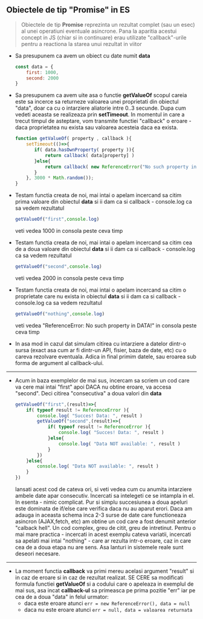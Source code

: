 ## Obiectele de tip "Promise" in ES

> Obiectele de tip **Promise** reprezinta un rezultat complet (sau un esec) al unei operatiuni eventuale asincrone.
> Pana la aparitia acestui concept in JS (chiar si in continuare) erau utilizate "callback"-urile pentru a reactiona la starea unui rezultat in viitor

* Sa presupunem ca avem un obiect cu date numit **data**
  ```javascript
  const data = {
      first: 1000,
      second: 2000
  }
  ```
* Sa presupunem ca avem uite asa o functie **getValueOf** scopul careia este sa incerce sa returneze valoarea unei proprietati din obiectul "data", doar ca cu o intarziere aliatorie intre 0..3 secunde. Dupa cum vedeti aceasta se realizeaza prin **setTimeout**. In momentul in care a trecut timpul de asteptare, vom transmite functiei "callback" o eroare - daca proprietatea nu exista sau valoarea acesteia daca ea exista. 

    ```javascript
    function getValueOf( property , callback ){
        setTimeout(()=>{
           if( data.hasOwnProperty( property )){
               return callback( data[property] )
           }else{
               return callback( new ReferenceError("No such property in DATA!") )
           }
        }, 3000 * Math.random());
    }
    ```
* Testam functia creata de noi, mai intai o apelam incercand sa citim prima valoare din obiectul **data** si ii dam ca si callback - console.log ca sa vedem rezultatul
  ```javascript
  getValueOf("first",console.log)
  ```
  veti vedea 1000 in consola peste ceva timp

* Testam functia creata de noi, mai intai o apelam incercand sa citim cea de a doua valoare din obiectul **data** si ii dam ca si callback - console.log ca sa vedem rezultatul
  ```javascript
  getValueOf("second",console.log)
  ```
  veti vedea 2000 in consola peste ceva timp

* Testam functia creata de noi, mai intai o apelam incercand sa citim o proprietate care nu exista in obiectul **data** si ii dam ca si callback - console.log ca sa vedem rezultatul
  ```javascript
  getValueOf("nothing",console.log)
  ```
  veti vedea "ReferenceError: No such property in DATA!" in consola peste ceva timp

* In asa mod in cazul dat simulam citirea cu intarziere a datelor dintr-o sursa (exact asa cum ar fi dintr-un API, fisier, baza de date, etc) cu o careva rezolvare eventuala. Adica in final primim datele, sau eroarea sub forma de argument al callback-ului.

---

* Acum in baza exemplelor de mai sus, incercam sa scriem un cod care va cere mai intai "first" apoi DACA nu obtine eroare, va accesa "second". Deci citirea "consecutiva" a doua valori din **data**
    ```javascript
    getValueOf("first",(result)=>{
        if( typeof result != ReferenceError ){
            console.log( "Succes! Data: ", result )
            getValueOf("second",(result)=>{
                if( typeof result != ReferenceError ){
                    console.log( "Succes! Data: ", result )
                }else{
                    console.log( "Data NOT available: ", result )
                }
            })
        }else{
            console.log( "Data NOT available: ", result )
        }
    })
    ```
    lansati acest cod de cateva ori, si veti vedea cum cu anumita intarziere ambele date apar consecutiv. Incercati sa intelegeti ce se intampla in el. In esenta - nimic complicat. Pur si simplu succesiunea a doua apeluri este dominata de if/else care verifica daca nu au aparut erori. Daca am adauga in aceasta schema inca 2-3 surse de date care functioneaza asincron (AJAX,fetch, etc) am obtine un cod care a fost denumit anterior "calback hell". Un cod complex, greu de citit, greu de intretinut. 
    Pentru o mai mare practica - incercati in acest exemplu cateva variatii, incercati sa apelati mai intai "nothing" - care ar rezulta intr-o eroare, caz in care cea de a doua etapa nu are sens. Asa lanturi in sistemele reale sunt deseori necesare. 
    
---

* La moment functia **callback** va primi mereu acelasi argument "result" si in caz de eroare si in caz de rezultat realizat.  SE CERE sa modificati formula functiei **getValueOf** si a codului care o apeleaza in exemplul de mai sus, asa incat **callback-ul** sa primeasca pe prima pozitie "err" iar pe cea de a doua "data" in felul urmator:
  * daca este eroare atunci ```err = new ReferenceError(), data = null```
  * daca nu este eroare atunci ```err = null, data = valoarea returnata```


